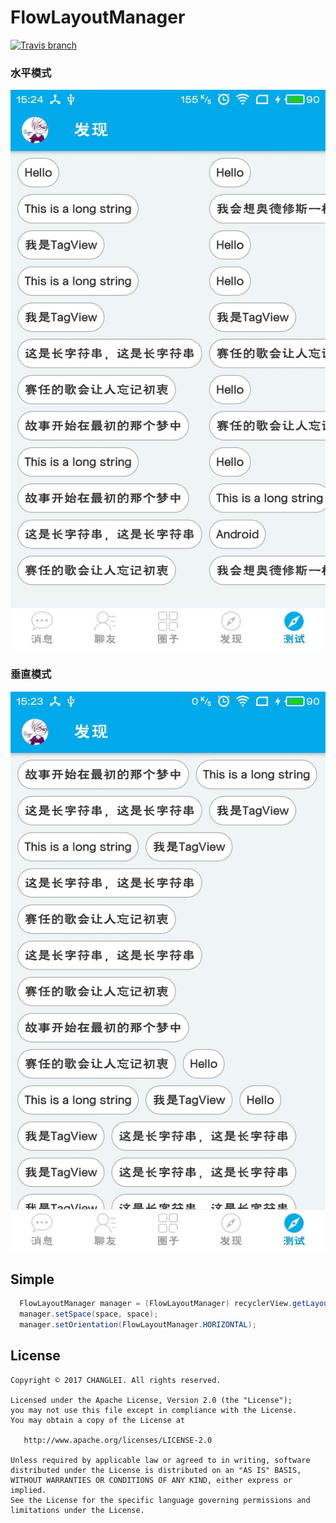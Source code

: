 # FlowLayoutManager
[![Travis branch](https://img.shields.io/travis/rust-lang/rust/master.svg)](https://github.com/changleibox/FlowLayoutManager)

### 水平模式
![github](https://github.com/changleibox/Images/raw/master/FlowLayoutManager2.jpg)

### 垂直模式
![github](https://github.com/changleibox/Images/raw/master/FlowLayoutManager1.jpg)

## Simple

```java
  FlowLayoutManager manager = (FlowLayoutManager) recyclerView.getLayoutManager();
  manager.setSpace(space, space);
  manager.setOrientation(FlowLayoutManager.HORIZONTAL);
```

## License
    Copyright © 2017 CHANGLEI. All rights reserved.

    Licensed under the Apache License, Version 2.0 (the "License");
    you may not use this file except in compliance with the License.
    You may obtain a copy of the License at

       http://www.apache.org/licenses/LICENSE-2.0

    Unless required by applicable law or agreed to in writing, software
    distributed under the License is distributed on an "AS IS" BASIS,
    WITHOUT WARRANTIES OR CONDITIONS OF ANY KIND, either express or implied.
    See the License for the specific language governing permissions and
    limitations under the License.

